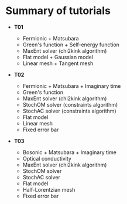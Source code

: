 # Summary of tutorials

* **T01**
    * Fermionic + Matsubara
    * Green's function + Self-energy function
    * MaxEnt solver (chi2kink algorithm)
    * Flat model + Gaussian model
    * Linear mesh + Tangent mesh

* **T02**
    * Fermionic + Matsubara + Imaginary time
    * Green's function
    * MaxEnt solver (chi2kink algorithm)
    * StochOM solver (constraints algorithm)
    * StochAC solver (constraints algorithm)
    * Flat model
    * Linear mesh
    * Fixed error bar

* **T03**
    * Bosonic + Matsubara + Imaginary time
    * Optical conductivity
    * MaxEnt solver (chi2kink algorithm)
    * StochOM solver
    * StochAC solver
    * Flat model
    * Half-Lorentzian mesh
    * Fixed error bar

